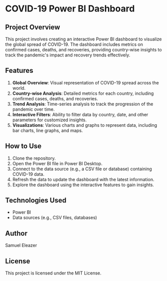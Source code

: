 # COVID-19 Power BI Dashboard

## Project Overview
This project involves creating an interactive Power BI dashboard to visualize the global spread of COVID-19. The dashboard includes metrics on confirmed cases, deaths, and recoveries, providing country-wise insights to track the pandemic's impact and recovery trends effectively.

## Features
1. **Global Overview**: Visual representation of COVID-19 spread across the world.
2. **Country-wise Analysis**: Detailed metrics for each country, including confirmed cases, deaths, and recoveries.
3. **Trend Analysis**: Time-series analysis to track the progression of the pandemic over time.
4. **Interactive Filters**: Ability to filter data by country, date, and other parameters for customized insights.
5. **Visualizations**: Various charts and graphs to represent data, including bar charts, line graphs, and maps.

## How to Use
1. Clone the repository.
2. Open the Power BI file in Power BI Desktop.
3. Connect to the data source (e.g., a CSV file or database) containing COVID-19 data.
4. Refresh the data to update the dashboard with the latest information.
5. Explore the dashboard using the interactive features to gain insights.

## Technologies Used
- Power BI
- Data sources (e.g., CSV files, databases)

## Author
Samuel Eleazer

## License
This project is licensed under the MIT License.
